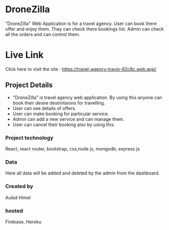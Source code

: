 # DroneZilla
"DroneZilla" Web Application is for a travel agency. User can book there offer and enjoy them. They can check there bookings list. Admin can check all the orders and can control them.

# Live Link
Click here to visit the site :
https://travel-agency-travio-92c8c.web.app/

## Project Details
- "DroneZilla" is travel agency web application. By using this anyone can book their desire destinitaions for travelling. 
- User can see details of offers.
- User can make booking for particular service.
- Admin can add a new service and can manage them.
- User can cancel their booking also by using this. 

### Project technology
React, react router, bootstrap, css,node js, mongodb, express js

### Data
Here all data will be added and deleted by the admin from the dashboard.

### Created by
Aulad Himel

### hosted
Firebase, Heroku

